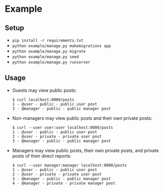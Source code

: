 # Example

## Setup

- `pip install -r requirements.txt`
- `python example/manage.py makemigrations app`
- `python example/manage.py migrate`
- `python example/manage.py seed`
- `python example/manage.py runserver`

## Usage

- Guests may view public posts:

  ```console
  $ curl localhost:8000/posts
  1 - @user - public - public user post
  3 - @manager - public - public manager post
  ```

- Non-managers may view public posts and their own private posts:

  ```console
  $ curl --user user:user localhost:8000/posts
  1 - @user - public - public user post
  2 - @user - private - private user post
  3 - @manager - public - public manager post
  ```

- Managers may view public posts, their own private posts, and private posts
  of their direct reports:

  ```console
  $ curl --user manager:manager localhost:8000/posts
  1 - @user - public - public user post
  2 - @user - private - private user post
  3 - @manager - public - public manager post
  4 - @manager - private - private manager post
  ```

